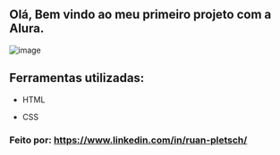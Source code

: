 ## Olá, Bem vindo ao meu primeiro projeto com a Alura.

![image](https://user-images.githubusercontent.com/77756047/211304452-220fedf0-f91b-490f-8a65-a60ce860bc5c.png)

## Ferramentas utilizadas:

* HTML

* CSS

### Feito por: https://www.linkedin.com/in/ruan-pletsch/
